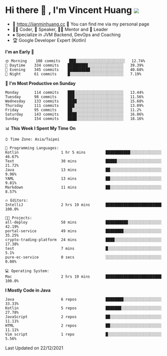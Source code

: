 # Hi there 👋 , I'm Vincent Huang ![](https://komarev.com/ghpvc/?username=Jian-Min-Huang)
- 💎 https://jianminhuang.cc 🙋 You can find me via my personal page
- 👨‍💻 Coder, 🎤 Speaker, 👨‍🏫 Mentor and 🚀 Leader
- ♠️ Specialize in JVM Backend, DevOps and Coaching
- 🏆 Google Developer Expert (Kotlin)

<!--START_SECTION:waka-->
**I'm an Early 🐤** 

```text
🌞 Morning    108 commits    ███░░░░░░░░░░░░░░░░░░░░░░   12.74% 
🌆 Daytime    334 commits    █████████░░░░░░░░░░░░░░░░   39.39% 
🌃 Evening    345 commits    ██████████░░░░░░░░░░░░░░░   40.68% 
🌙 Night      61 commits     █░░░░░░░░░░░░░░░░░░░░░░░░   7.19%

```
📅 **I'm Most Productive on Sunday** 

```text
Monday       114 commits    ███░░░░░░░░░░░░░░░░░░░░░░   13.44% 
Tuesday      98 commits     ███░░░░░░░░░░░░░░░░░░░░░░   11.56% 
Wednesday    133 commits    ████░░░░░░░░░░░░░░░░░░░░░   15.68% 
Thursday     111 commits    ███░░░░░░░░░░░░░░░░░░░░░░   13.09% 
Friday       95 commits     ██░░░░░░░░░░░░░░░░░░░░░░░   11.2% 
Saturday     143 commits    ████░░░░░░░░░░░░░░░░░░░░░   16.86% 
Sunday       154 commits    ████░░░░░░░░░░░░░░░░░░░░░   18.16%

```


📊 **This Week I Spent My Time On** 

```text
⌚︎ Time Zone: Asia/Taipei

💬 Programming Languages: 
Kotlin                   1 hr 5 mins         ███████████░░░░░░░░░░░░░░   46.67% 
Text                     30 mins             █████░░░░░░░░░░░░░░░░░░░░   21.72% 
Java                     13 mins             ██░░░░░░░░░░░░░░░░░░░░░░░   9.96% 
YAML                     13 mins             ██░░░░░░░░░░░░░░░░░░░░░░░   9.81% 
Markdown                 11 mins             ██░░░░░░░░░░░░░░░░░░░░░░░   8.57%

🔥 Editors: 
IntelliJ                 2 hrs 19 mins       █████████████████████████   100.0%

🐱‍💻 Projects: 
all-deploy               58 mins             ██████████░░░░░░░░░░░░░░░   42.19% 
portal-service           49 mins             ████████░░░░░░░░░░░░░░░░░   35.25% 
crypto-trading-platform  24 mins             ████░░░░░░░░░░░░░░░░░░░░░   17.38% 
test                     7 mins              █░░░░░░░░░░░░░░░░░░░░░░░░   5.1% 
pure-ec-service          0 secs              ░░░░░░░░░░░░░░░░░░░░░░░░░   0.08%

💻 Operating System: 
Mac                      2 hrs 19 mins       █████████████████████████   100.0%

```

**I Mostly Code in Java** 

```text
Java                     6 repos             ████████░░░░░░░░░░░░░░░░░   33.33% 
Kotlin                   5 repos             ███████░░░░░░░░░░░░░░░░░░   27.78% 
JavaScript               2 repos             ██░░░░░░░░░░░░░░░░░░░░░░░   11.11% 
HTML                     2 repos             ██░░░░░░░░░░░░░░░░░░░░░░░   11.11% 
Vim script               1 repo              █░░░░░░░░░░░░░░░░░░░░░░░░   5.56%

```



 Last Updated on 22/12/2021
<!--END_SECTION:waka-->
